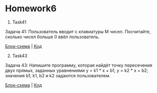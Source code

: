 # Homework6

1. Task41

Задача 41: Пользователь вводит с клавиатуры M чисел. 
Посчитайте, сколько чисел больше 0 ввёл пользователь.

[Блок-схема](Task41/diagram.drawio.png) | [Код](Task41/Program.cs) 

2. Task43

Задача 43: Напишите программу, которая найдёт точку пересечения двух прямых, 
заданных уравнениями y = k1 * x + b1, y = k2 * x + b2; значения b1, k1, b2 и k2 задаются пользователем.

[Блок-схема](Task43/diagram.drawio.png) | [Код](Task43/Program.cs) 




